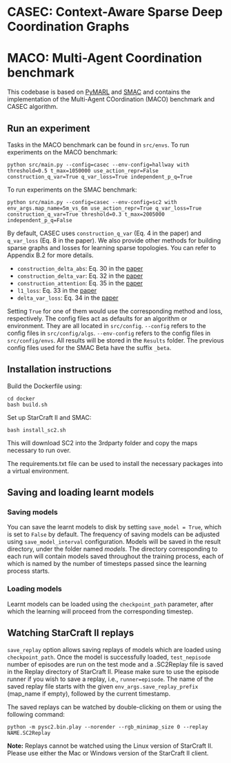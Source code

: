# CASEC: Context-Aware Sparse Deep Coordination Graphs

# MACO: Multi-Agent Coordination benchmark

This codebase is based on [PyMARL](https://github.com/oxwhirl/pymarl) and [SMAC](https://github.com/oxwhirl/smac) and contains the implementation
of the Multi-Agent COordination (MACO) benchmark and CASEC algorithm.

## Run an experiment 

Tasks in the MACO benchmark can be found in `src/envs`. To run experiments on the MACO benchmark:

```shell
python src/main.py --config=casec --env-config=hallway with threshold=0.5 t_max=1050000 use_action_repr=False construction_q_var=True q_var_loss=True independent_p_q=True
```

To run experiments on the SMAC benchmark:

```shell
python src/main.py --config=casec --env-config=sc2 with env_args.map_name=5m_vs_6m use_action_repr=True q_var_loss=True construction_q_var=True threshold=0.3 t_max=2005000 independent_p_q=False
```

<!-- There are four methods for building sparse graphs:
* `construction_delta_abs`: Using the maximum utility difference (Eq. 5 in the paper)
* `construction_q_var`: Using the variance of payoff functions (Eq. 6 in the paper)
* `construction_delta_var`: Using the variance of utility difference functions (Eq. 7 in the paper)
* `construction_attention`: Using the attentional observation-based approach (Eq. 9 in the paper)

By default, they are set to `False`. Setting `True` for one of them would use the corresponding method to construct sparse graphs. Setting `full_graph` or `random_graph` to `True` can test complete or random coordination graphs, respectively.

There are three losses for learning sparse topologies (Eq. 8 in the paper):
* `l1_loss`: Using ![](http://latex.codecogs.com/svg.latex?\mathcal{L}_{\mathrm{sparse}}^{|\delta|}) 
* `q_var_loss`: Using ![](http://latex.codecogs.com/svg.latex?\mathcal{L}_{\mathrm{sparse}}^{q_{\mathrm{var}}})
* `delta_var_loss`: Using ![](http://latex.codecogs.com/svg.latex?\mathcal{L}_{\mathrm{sparse}}^{\delta_{\mathrm{var}}})

By default, they are set to `False`. Setting `True` for one of them would use the corresponding loss. -->

By default, CASEC uses `construction_q_var` (Eq. 4 in the paper) and `q_var_loss` (Eq. 8 in the paper). 
We also provide other methods for building sparse graphs and losses for learning sparse topologies. You can refer to Appendix B.2 for more details.
* `construction_delta_abs`: Eq. 30 in the [paper](https://arxiv.org/abs/2106.02886)
* `construction_delta_var`: Eq. 32 in the [paper](https://arxiv.org/abs/2106.02886)
* `construction_attention`: Eq. 35 in the [paper](https://arxiv.org/abs/2106.02886)
* `l1_loss`: Eq. 33 in the [paper](https://arxiv.org/abs/2106.02886)
* `delta_var_loss`: Eq. 34 in the [paper](https://arxiv.org/abs/2106.02886)

Setting `True` for one of them would use the corresponding method and loss, respectively.
The config files act as defaults for an algorithm or environment. 
They are all located in `src/config`.
`--config` refers to the config files in `src/config/algs`.
`--env-config` refers to the config files in `src/config/envs`.
All results will be stored in the `Results` folder.
The previous config files used for the SMAC Beta have the suffix `_beta`.

## Installation instructions

Build the Dockerfile using:
```shell
cd docker
bash build.sh
```

Set up StarCraft II and SMAC:
```shell
bash install_sc2.sh
```

This will download SC2 into the 3rdparty folder and copy the maps necessary to run over.

The requirements.txt file can be used to install the necessary packages into a virtual environment.

## Saving and loading learnt models

### Saving models

You can save the learnt models to disk by setting `save_model = True`, which is set to `False` by default. The frequency of saving models can be adjusted using `save_model_interval` configuration. Models will be saved in the result directory, under the folder named *models*. The directory corresponding to each run will contain models saved throughout the training process, each of which is named by the number of timesteps passed since the learning process starts.

### Loading models

Learnt models can be loaded using the `checkpoint_path` parameter, after which the learning will proceed from the corresponding timestep. 

## Watching StarCraft II replays

`save_replay` option allows saving replays of models which are loaded using `checkpoint_path`. Once the model is successfully loaded, `test_nepisode` number of episodes are run on the test mode and a .SC2Replay file is saved in the Replay directory of StarCraft II. Please make sure to use the episode runner if you wish to save a replay, i.e., `runner=episode`. The name of the saved replay file starts with the given `env_args.save_replay_prefix` (map_name if empty), followed by the current timestamp. 

The saved replays can be watched by double-clicking on them or using the following command:

```shell
python -m pysc2.bin.play --norender --rgb_minimap_size 0 --replay NAME.SC2Replay
```

**Note:** Replays cannot be watched using the Linux version of StarCraft II. Please use either the Mac or Windows version of the StarCraft II client.
